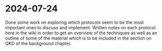 # 2024-07-24

Done some work on exploring which protocols seem to be the most important ones
to discuss and implement. Written notes on each protocol here in the wiki in
order to get an overview of the techniques as well as an outline of some of the
material which is to be included in the section on QKD of the background
chapter.
